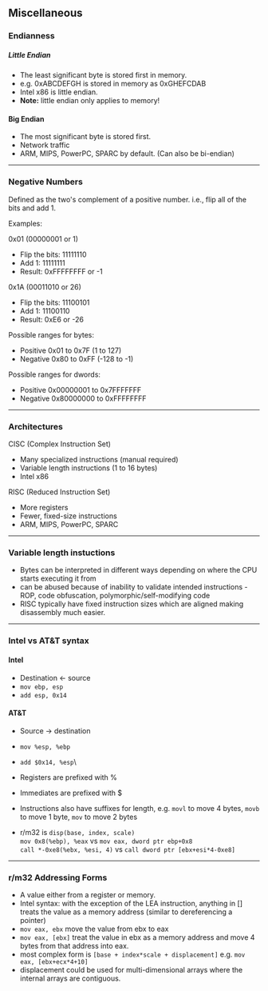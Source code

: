 ## Miscellaneous

### Endianness

##### Little Endian
- The least significant byte is stored first in memory.
- e.g. 0xABCDEFGH is stored in memory as 0xGHEFCDAB
- Intel x86 is little endian.
- **Note:** little endian only applies to memory!

#### Big Endian
- The most significant byte is stored first.
- Network traffic
- ARM, MIPS, PowerPC, SPARC by default. (Can also be bi-endian)
---

### Negative Numbers

Defined as the two's complement of a positive number. i.e., flip all of the bits and add 1.

Examples:

0x01 (00000001 or 1)
- Flip the bits: 11111110
- Add 1: 11111111
- Result: 0xFFFFFFFF or -1

0x1A (00011010 or 26)
- Flip the bits: 11100101
- Add 1: 11100110
- Result: 0xE6 or -26

Possible ranges for bytes:
- Positive 0x01 to 0x7F (1 to 127)
- Negative 0x80 to 0xFF (-128 to -1)

Possible ranges for dwords:
- Positive 0x00000001 to 0x7FFFFFFF
- Negative 0x80000000 to 0xFFFFFFFF
---

### Architectures

CISC (Complex Instruction Set)
- Many specialized instructions (manual required)
- Variable length instructions (1 to 16 bytes)
- Intel x86

RISC (Reduced Instruction Set)
- More registers
- Fewer, fixed-size instructions
- ARM, MIPS, PowerPC, SPARC

---

### Variable length instuctions
- Bytes can be interpreted in different ways depending on where the CPU starts executing it from
- can be abused because of inability to validate intended instructions - ROP, code obfuscation, polymorphic/self-modifying code
- RISC typically have fixed instruction sizes which are aligned making disassembly much easier.
---

### Intel vs AT&T syntax

#### Intel
- Destination <- source
- `mov ebp, esp`
- `add esp, 0x14`

#### AT&T
- Source -> destination
- `mov %esp, %ebp`
- `add $0x14, %esp`\

- Registers are prefixed with %
- Immediates are prefixed with $
- Instructions also have suffixes for length, e.g. `movl` to move 4 bytes, `movb` to move 1 byte, `mov` to move 2 bytes
- r/m32 is `disp(base, index, scale)`\
 `mov 0x8(%ebp), %eax` vs `mov eax, dword ptr ebp+0x8`\
 `call *-0xe8(%ebx, %esi, 4)` vs `call dword ptr [ebx+esi*4-0xe8]`
---

### r/m32 Addressing Forms
- A value either from a register or memory.
- Intel syntax: with the exception of the LEA instruction, anything in [] treats the value as a memory address (similar to dereferencing a pointer)
- `mov eax, ebx` move the value from ebx to eax
- `mov eax, [ebx]` treat the value in ebx as a memory address and move 4 bytes from that address into eax.
- most complex form is `[base + index*scale + displacement]` e.g. `mov eax, [ebx+ecx*4+10]`
- displacement could be used for multi-dimensional arrays where the internal arrays are contiguous.
